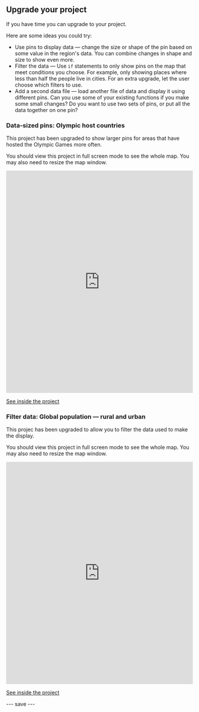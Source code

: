 ## Upgrade your project

If you have time you can upgrade to your project. 

Here are some ideas you could try:
- Use pins to display data — change the size or shape of the pin based on some value in the region's data. You can combine changes in shape and size to show even more.
- Filter the data — Use `if` statements to only show pins on the map that meet conditions you choose. For example, only showing places where less than half the people live in cities. For an extra upgrade, let the user choose which filters to use.
- Add a second data file — load another file of data and display it using different pins. Can you use some of your existing functions if you make some small changes? Do you want to use two sets of pins, or put all the data together on one pin?

### Data-sized pins: Olympic host countries
This project has been upgraded to show larger pins for areas that have hosted the Olympic Games more often.

You should view this project in full screen mode to see the whole map. You may also need to resize the map window.

<iframe src="https://trinket.io/embed/python/0469d3a29b?outputOnly=true" width="100%" height="600" frameborder="0" marginwidth="0" marginheight="0" allowfullscreen></iframe>

[See inside the project](https://trinket.io/python/0469d3a29b)

### Filter data: Global population — rural and urban
This projec has been upgraded to allow you to filter the data used to make the display.

You should view this project in full screen mode to see the whole map. You may also need to resize the map window.

<iframe src="https://trinket.io/embed/python/96be05796c?outputOnly=true" width="100%" height="600" frameborder="0" marginwidth="0" marginheight="0" allowfullscreen></iframe>

[See inside the project](https://trinket.io/python/96be05796c)

--- save ---